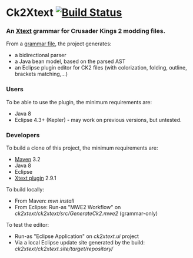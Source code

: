 # Ck2Xtext [![Build Status](https://travis-ci.org/rquinio/ck2xtext.svg)](https://travis-ci.org/rquinio/ck2xtext)

### An [Xtext](http://www.eclipse.org/Xtext/) grammar for Crusader Kings 2 modding files.

From a [grammar file](ck2xtext/src/Ck2.xtext), the project generates:

- a bidirectional parser
- a Java bean model, based on the parsed AST
- an Eclipse plugin editor for CK2 files (with colorization, folding, outline, brackets matching,...)

### Users

To be able to use the plugin, the minimum requirements are: 

- Java 8
- Eclipse 4.3+ (Kepler) - may work on previous versions, but untested.

### Developers

To build a clone of this project, the minimum requirements are: 

- [Maven](https://maven.apache.org) 3.2
- Java 8
- Eclipse 
- [Xtext plugin](http://www.eclipse.org/Xtext/download.html) 2.9.1

To build locally: 

- From Maven: *mvn install*
- From Eclipse: Run-as "MWE2 Workflow" on *ck2xtext/ck2xtext/src/GenerateCk2.mwe2* (grammar-only)

To test the editor:

- Run-as "Eclipse Application" on *ck2xtext.ui* project
- Via a local Eclipse update site generated by the build: *ck2xtext/ck2xtext.site/target/repository/*
